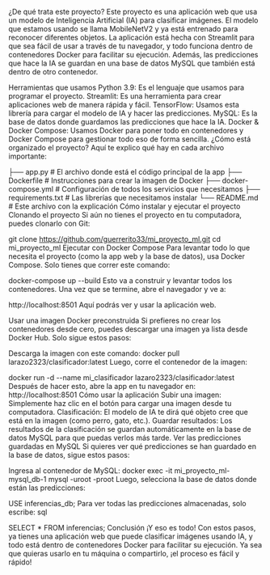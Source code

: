 ¿De qué trata este proyecto?
Este proyecto es una aplicación web que usa un modelo de Inteligencia Artificial (IA) para clasificar imágenes. El modelo que estamos usando se llama MobileNetV2 y ya está entrenado para reconocer diferentes objetos. La aplicación está hecha con Streamlit para que sea fácil de usar a través de tu navegador, y todo funciona dentro de contenedores Docker para facilitar su ejecución. Además, las predicciones que hace la IA se guardan en una base de datos MySQL que también está dentro de otro contenedor.

Herramientas que usamos
Python 3.9: Es el lenguaje que usamos para programar el proyecto.
Streamlit: Es una herramienta para crear aplicaciones web de manera rápida y fácil.
TensorFlow: Usamos esta librería para cargar el modelo de IA y hacer las predicciones.
MySQL: Es la base de datos donde guardamos las predicciones que hace la IA.
Docker & Docker Compose: Usamos Docker para poner todo en contenedores y Docker Compose para gestionar todo eso de forma sencilla.
¿Cómo está organizado el proyecto?
Aquí te explico qué hay en cada archivo importante:

├── app.py                # El archivo donde está el código principal de la app
├── Dockerfile            # Instrucciones para crear la imagen de Docker
├── docker-compose.yml    # Configuración de todos los servicios que necesitamos
├── requirements.txt      # Las librerías que necesitamos instalar
└── README.md             # Este archivo con la explicación
Cómo instalar y ejecutar el proyecto
Clonando el proyecto
Si aún no tienes el proyecto en tu computadora, puedes clonarlo con Git:

git clone https://github.com/guerrerito33/mi_proyecto_ml.git
cd mi_proyecto_ml
Ejecutar con Docker Compose
Para levantar todo lo que necesita el proyecto (como la app web y la base de datos), usa Docker Compose. Solo tienes que correr este comando:


docker-compose up --build
Esto va a construir y levantar todos los contenedores. Una vez que se termine, abre el navegador y ve a:

http://localhost:8501
Aquí podrás ver y usar la aplicación web.

Usar una imagen Docker preconstruida
Si prefieres no crear los contenedores desde cero, puedes descargar una imagen ya lista desde Docker Hub. Solo sigue estos pasos:

Descarga la imagen con este comando:
docker pull larazo2323/clasificador:latest
Luego, corre el contenedor de la imagen:

docker run -d --name mi_clasificador lazaro2323/clasificador:latest
Después de hacer esto, abre la app en tu navegador en:
http://localhost:8501
Cómo usar la aplicación
Subir una imagen: Simplemente haz clic en el botón para cargar una imagen desde tu computadora.
Clasificación: El modelo de IA te dirá qué objeto cree que está en la imagen (como perro, gato, etc.).
Guardar resultados: Los resultados de la clasificación se guardan automáticamente en la base de datos MySQL para que puedas verlos más tarde.
Ver las predicciones guardadas en MySQL
Si quieres ver qué predicciones se han guardado en la base de datos, sigue estos pasos:

Ingresa al contenedor de MySQL:
docker exec -it mi_proyecto_ml-mysql_db-1 mysql -uroot -proot 
Luego, selecciona la base de datos donde están las predicciones:

USE inferencias_db;
Para ver todas las predicciones almacenadas, solo escribe:
sql

SELECT * FROM inferencias;
Conclusión
¡Y eso es todo! Con estos pasos, ya tienes una aplicación web que puede clasificar imágenes usando IA, y todo está dentro de contenedores Docker para facilitar su ejecución. Ya sea que quieras usarlo en tu máquina o compartirlo, ¡el proceso es fácil y rápido!
